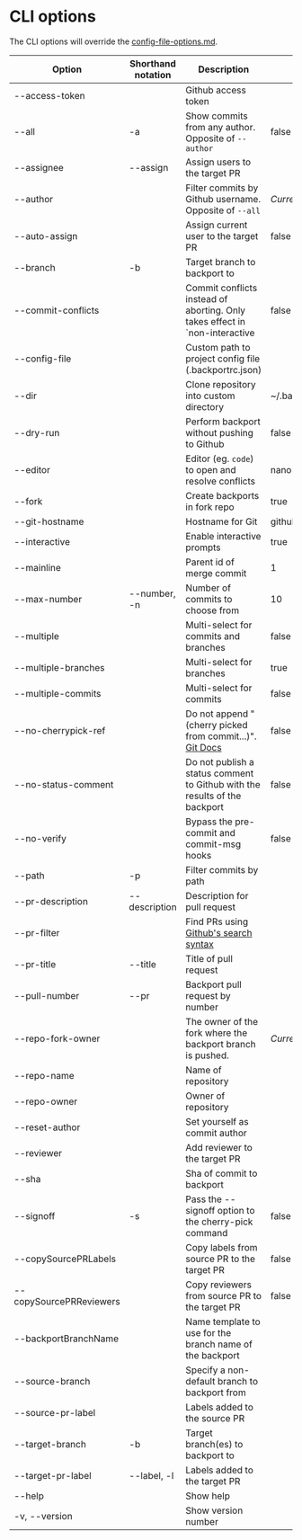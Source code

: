 # CLI options

The CLI options will override the [config-file-options.md](/docs/config-file-options.md).

| Option                  | Shorthand notation | Description                                                                 | Default                   |
| ----------------------- | ------------------ | --------------------------------------------------------------------------- | ------------------------- |
| --access-token          |                    | Github access token                                                         |                           |
| --all                   | -a                 | Show commits from any author. Opposite of `--author`                        | false                     |
| --assignee              | --assign           | Assign users to the target PR                                               |                           |
| --author                |                    | Filter commits by Github username. Opposite of `--all`                      | _Current user_            |
| --auto-assign           |                    | Assign current user to the target PR                                        | false                     |
| --branch                | -b                 | Target branch to backport to                                                |                           |
| --commit-conflicts      |                    | Commit conflicts instead of aborting. Only takes effect in `non-interactive | false                     |
| --config-file           |                    | Custom path to project config file (.backportrc.json)                       |                           |
| --dir                   |                    | Clone repository into custom directory                                      | ~/.backport/repositories/ |
| --dry-run               |                    | Perform backport without pushing to Github                                  | false                     |
| --editor                |                    | Editor (eg. `code`) to open and resolve conflicts                           | nano                      |
| --fork                  |                    | Create backports in fork repo                                               | true                      |
| --git-hostname          |                    | Hostname for Git                                                            | github.com                |
| --interactive           |                    | Enable interactive prompts                                                  | true                      |
| --mainline              |                    | Parent id of merge commit                                                   | 1                         |
| --max-number            | --number, -n       | Number of commits to choose from                                            | 10                        |
| --multiple              |                    | Multi-select for commits and branches                                       | false                     |
| --multiple-branches     |                    | Multi-select for branches                                                   | true                      |
| --multiple-commits      |                    | Multi-select for commits                                                    | false                     |
| --no-cherrypick-ref     |                    | Do not append "(cherry picked from commit...)". [Git Docs][1]               | false                     |
| --no-status-comment     |                    | Do not publish a status comment to Github with the results of the backport  | false                     |
| --no-verify             |                    | Bypass the pre-commit and commit-msg hooks                                  | false                     |
| --path                  | -p                 | Filter commits by path                                                      |                           |
| --pr-description        | --description      | Description for pull request                                                |                           |
| --pr-filter             |                    | Find PRs using [Github's search syntax][2]                                  |                           |
| --pr-title              | --title            | Title of pull request                                                       |                           |
| --pull-number           | --pr               | Backport pull request by number                                             |                           |
| --repo-fork-owner       |                    | The owner of the fork where the backport branch is pushed.                  | _Current user_            |
| --repo-name             |                    | Name of repository                                                          |                           |
| --repo-owner            |                    | Owner of repository                                                         |                           |
| --reset-author          |                    | Set yourself as commit author                                               |                           |
| --reviewer              |                    | Add reviewer to the target PR                                               |                           |
| --sha                   |                    | Sha of commit to backport                                                   |                           |
| --signoff               | -s                 | Pass the --signoff option to the cherry-pick command                        | false                     |
| --copySourcePRLabels    |                    | Copy labels from source PR to the target PR                                 | false                     |
| --copySourcePRReviewers |                    | Copy reviewers from source PR to the target PR                              | false                     |
| --backportBranchName    |                    | Name template to use for the branch name of the backport                    |                           |
| --source-branch         |                    | Specify a non-default branch to backport from                               |                           |
| --source-pr-label       |                    | Labels added to the source PR                                               |                           |
| --target-branch         | -b                 | Target branch(es) to backport to                                            |                           |
| --target-pr-label       | --label, -l        | Labels added to the target PR                                               |                           |
| --help                  |                    | Show help                                                                   |                           |
| -v, --version           |                    | Show version number                                                         |                           |

[1]: https://git-scm.com/docs/git-cherry-pick#Documentation/git-cherry-pick.txt--x
[2]: https://docs.github.com/en/search-github/getting-started-with-searching-on-github/understanding-the-search-syntax
